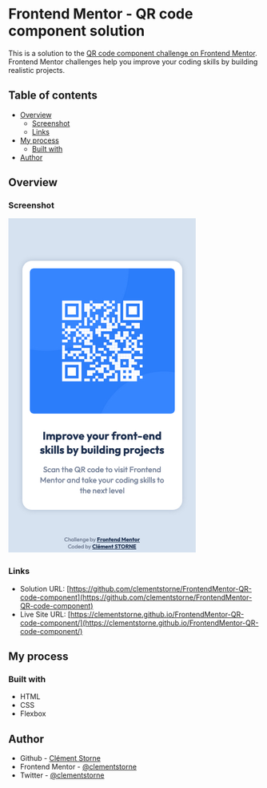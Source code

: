 # Frontend Mentor - QR code component solution

This is a solution to the [QR code component challenge on Frontend Mentor](https://www.frontendmentor.io/challenges/qr-code-component-iux_sIO_H). Frontend Mentor challenges help you improve your coding skills by building realistic projects.

## Table of contents

- [Overview](#overview)
  - [Screenshot](#screenshot)
  - [Links](#links)
- [My process](#my-process)
  - [Built with](#built-with)
- [Author](#author)

## Overview

### Screenshot

![Screenshot of the QR code component coding challenge](./screenshot.jpg)

### Links

- Solution URL: [https://github.com/clementstorne/FrontendMentor-QR-code-component](https://github.com/clementstorne/FrontendMentor-QR-code-component)
- Live Site URL: [https://clementstorne.github.io/FrontendMentor-QR-code-component/](https://clementstorne.github.io/FrontendMentor-QR-code-component/)

## My process

### Built with

- HTML
- CSS
- Flexbox

## Author

- Github - [Clément Storne](https://github.com/clementstorne)
- Frontend Mentor - [@clementstorne](https://www.frontendmentor.io/profile/clementstorne)
- Twitter - [@clementstorne](https://twitter.com/clementstorne)
